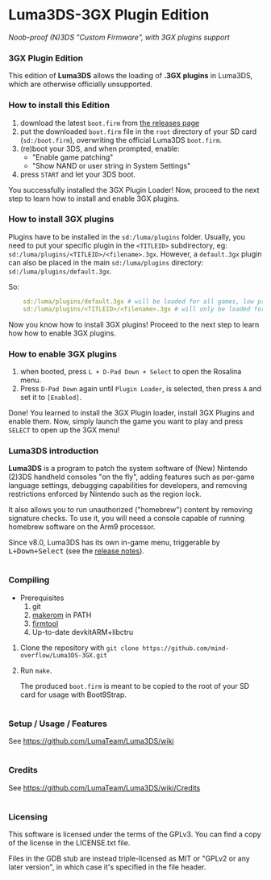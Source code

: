 # Luma3DS-3GX Plugin Edition
*Noob-proof (N)3DS "Custom Firmware", with 3GX plugins support*

### 3GX Plugin Edition
This edition of **Luma3DS** allows the loading of **.3GX plugins** in Luma3DS, which are otherwise officially unsupported.


### How to install this Edition
1. download the latest `boot.firm` from [the releases page](https://github.com/mind-overflow/Luma3DS-3GX/releases/latest)
2. put the downloaded `boot.firm` file in the `root` directory of your SD card (`sd:/boot.firm`), overwriting the official Luma3DS `boot.firm`.
3. (re)boot your 3DS, and when prompted, enable:
    - "Enable game patching"
    - "Show NAND or user string in System Settings"
4. press `START` and let your 3DS boot.

You successfully installed the 3GX Plugin Loader! Now, proceed to the next step to learn how to install and enable 3GX plugins.

### How to install 3GX plugins
Plugins have to be installed in the `sd:/luma/plugins` folder.
Usually, you need to put your specific plugin in the `<TITLEID>` subdirectory, eg: `sd:/luma/plugins/<TITLEID>/<filename>.3gx`.
However, a `default.3gx` plugin can also be placed in the main `sd:/luma/plugins` directory: `sd:/luma/plugins/default.3gx`.

So:
``` yaml
    sd:/luma/plugins/default.3gx # will be loaded for all games, low priority
    sd:/luma/plugins/<TITLEID>/<filename>.3gx # will only be loaded for the specified title, high priority
```

Now you know how to install 3GX plugins! Proceed to the next step to learn how how to enable 3GX plugins.

### How to enable 3GX plugins
1. when booted, press `L + D-Pad Down + Select` to open the Rosalina menu.
2. Press `D-Pad Down` again until `Plugin Loader`, is selected, then press `A` and set it to `[Enabled]`.

Done! You learned to install the 3GX Plugin loader, install 3GX Plugins and enable them. Now, simply launch the game you want to play and press `SELECT` to open up the 3GX menu!


### Luma3DS introduction
**Luma3DS** is a program to patch the system software of (New) Nintendo (2)3DS handheld consoles "on the fly", adding features such as per-game language settings, debugging capabilities for developers, and removing restrictions enforced by Nintendo such as the region lock.

It also allows you to run unauthorized ("homebrew") content by removing signature checks.
To use it, you will need a console capable of running homebrew software on the Arm9 processor.

Since v8.0, Luma3DS has its own in-game menu, triggerable by <kbd>L+Down+Select</kbd> (see the [release notes](https://github.com/LumaTeam/Luma3DS/releases/tag/v8.0)).

#
### Compiling
* Prerequisites
    1. git
    2. [makerom](https://github.com/jakcron/Project_CTR) in PATH
    3. [firmtool](https://github.com/TuxSH/firmtool)
    4. Up-to-date devkitARM+libctru
1. Clone the repository with `git clone https://github.com/mind-overflow/Luma3DS-3GX.git`
2. Run `make`.

    The produced `boot.firm` is meant to be copied to the root of your SD card for usage with Boot9Strap.

#
### Setup / Usage / Features
See https://github.com/LumaTeam/Luma3DS/wiki

#
### Credits
See https://github.com/LumaTeam/Luma3DS/wiki/Credits

#
### Licensing
This software is licensed under the terms of the GPLv3. You can find a copy of the license in the LICENSE.txt file.

Files in the GDB stub are instead triple-licensed as MIT or "GPLv2 or any later version", in which case it's specified in the file header.
